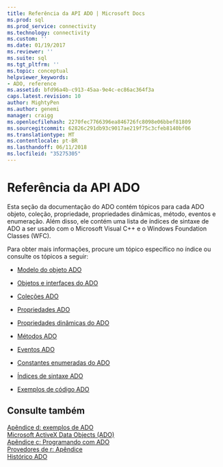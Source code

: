 ```yaml
---
title: Referência da API ADO | Microsoft Docs
ms.prod: sql
ms.prod_service: connectivity
ms.technology: connectivity
ms.custom: ''
ms.date: 01/19/2017
ms.reviewer: ''
ms.suite: sql
ms.tgt_pltfrm: ''
ms.topic: conceptual
helpviewer_keywords:
- ADO, reference
ms.assetid: bfd96a4b-c913-45aa-9e4c-ec86ac364f3a
caps.latest.revision: 10
author: MightyPen
ms.author: genemi
manager: craigg
ms.openlocfilehash: 2270fec7766396ea846726fc8098e06bbef81809
ms.sourcegitcommit: 62826c291db93c9017ae219f75c3cfeb8140bf06
ms.translationtype: MT
ms.contentlocale: pt-BR
ms.lasthandoff: 06/11/2018
ms.locfileid: "35275305"
---
```

# <a name="ado-api-reference"></a>Referência da API ADO
Esta seção da documentação do ADO contém tópicos para cada ADO objeto, coleção, propriedade, propriedades dinâmicas, método, eventos e enumeração. Além disso, ele contém uma lista de índices de sintaxe de ADO a ser usado com o Microsoft Visual C++ e o Windows Foundation Classes (WFC).  
  
 Para obter mais informações, procure um tópico específico no índice ou consulte os tópicos a seguir:  
  
-   [Modelo do objeto ADO](../../../ado/reference/ado-api/ado-object-model.md)  
  
-   [Objetos e interfaces do ADO](../../../ado/reference/ado-api/ado-objects-and-interfaces.md)  
  
-   [Coleções ADO](../../../ado/reference/ado-api/ado-collections.md)  
  
-   [Propriedades ADO](../../../ado/reference/ado-api/ado-properties.md)  
  
-   [Propriedades dinâmicas do ADO](../../../ado/reference/ado-api/ado-dynamic-properties.md)  
  
-   [Métodos ADO](../../../ado/reference/ado-api/ado-methods.md)  
  
-   [Eventos ADO](../../../ado/reference/ado-api/ado-events.md)  
  
-   [Constantes enumeradas do ADO](../../../ado/reference/ado-api/ado-enumerated-constants.md)  
  
-   [Índices de sintaxe ADO](../../../ado/reference/ado-api/ado-syntax-indexes.md)  
  
-   [Exemplos de código ADO](../../../ado/reference/ado-api/ado-code-examples.md)  
  
## <a name="see-also"></a>Consulte também  
 [Apêndice d: exemplos de ADO](../../../ado/guide/appendixes/appendix-d-ado-samples.md)   
 [Microsoft ActiveX Data Objects (ADO)](../../../ado/microsoft-activex-data-objects-ado.md)   
 [Apêndice c: Programando com ADO](../../../ado/guide/appendixes/appendix-c-programming-with-ado.md)   
 [Provedores de r: Apêndice](../../../ado/guide/appendixes/appendix-a-providers.md)   
 [Histórico ADO](../../../ado/guide/ado-history.md)
